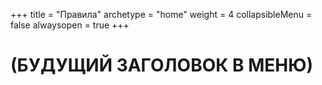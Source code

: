 +++
title = "Правила"
archetype = "home"
weight = 4
collapsibleMenu = false
alwaysopen = true
+++

# (БУДУЩИЙ ЗАГОЛОВОК В МЕНЮ)